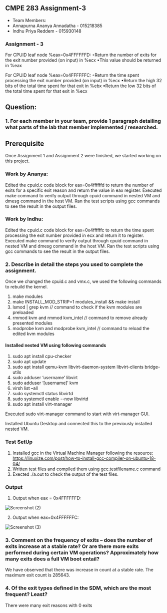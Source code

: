 ## CMPE 283 Assignment-3
- Team Members: 
- Annapurna Ananya Annadatha - 015218385
- Indhu Priya Reddem - 015930148

### Assignment - 3

For CPUID leaf node %eax=0x4FFFFFFD:
◦Return the number of exits for the exit number provided (on input) in %ecx
▪This value should be returned in %eax 

For CPUID leaf node %eax=0x4FFFFFFC: 
◦Return the time spent processing the exit number provided (on input) in %ecx
▪Return the high 32 bits of the total time spent for that exit in %ebx
▪Return the low 32 bits of the total time spent for that exit in %ecx

## Question: 
### 1. For each member in your team, provide 1 paragraph detailing what parts of the lab that member implemented / researched. 

## Prerequisite 
Once Assignment 1 and Assignment 2 were finished, we started working on this project.

### Work by Ananya:
Edited the cpuid.c code block for eax=0x4ffffffd to return the number of exits for a specific exit reason and return the value in eax register. 
Executed make command to verify output through cpuid command in nested VM and dmesg command in the host VM. Ran the test scripts using gcc commands to see the result in the output files.

### Work by Indhu: 
Edited the cpuid.c code block for eax=0x4ffffffc to return the time spent processing the exit number provided in ecx and return it to register.
Executed make command to verify output through cpuid command in nested VM and dmesg command in the host VM. Ran the test scripts using gcc commands to see the result in the output files.

### 2. Describe in detail the steps you used to complete the assignment. 
Once we changed the cpuid.c and vmx.c, we used the following commands to rebuild the kernel.
1. make modules 
2. make INSTALL_MOD_STRIP=1 modules_install && make install
3. lsmod | grep kvm // command to check if the kvm modules are preloaded
4. rmmod kvm and rmmod kvm_intel // command to remove already presented modules
5. modprobe kvm and modprobe kvm_intel // command to reload the edited kvm modules

#### Installed nested VM using following commands
1. sudo apt install cpu-checker
2. sudo apt update
3. sudo apt install qemu-kvm libvirt-daemon-system libvirt-clients bridge-utils
4. sudo adduser ‘username’ libvirt
5. sudo adduser ‘[username]’ kvm
6. virsh list –all
7. sudo systemctl status libvirtd
8. sudo systemctl enable --now libvirtd
9. sudo apt install virt-manager

Executed sudo virt-manager command to start with virt-manager GUI.

Installed Ubuntu Desktop and connected this to the previously installed nested VM.

### Test SetUp
1. Installed gcc in the Virtual Machine Manager following the resource: https://linuxize.com/post/how-to-install-gcc-compiler-on-ubuntu-18-04/
2. Written test files and compiled them using gcc.testfilename.c command 
3. Exected ./a.out to check the output of the test files.

### Output 
1. Output when eax = 0x4FFFFFFD:

![Screenshot (2)](https://user-images.githubusercontent.com/48903573/166091124-58cfbb6f-07e1-493a-9653-a6a6efe619de.png)

2. Output when eax=0x4FFFFFFC:

![Screenshot (3)](https://user-images.githubusercontent.com/48903573/166091157-7531c237-b9fd-4ad1-968e-d65951061ab9.png)

### 3. Comment on the frequency of exits – does the number of exits increase at a stable rate? Or are there more exits performed during certain VM operations? Approximately how many exits does a full VM boot entail?
We have observed that there was increase in count at a stable rate. The maximum exit count is 285643.

### 4. Of the exit types defined in the SDM, which are the most frequent? Least?
There were many exit reasons with 0 exits




